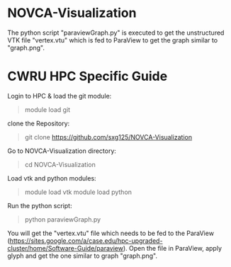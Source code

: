 # NOVCA-Visualization

The python script "paraviewGraph.py" is executed to get the unstructured VTK file "vertex.vtu" which is fed to ParaView to get the graph similar to "graph.png".

# CWRU HPC Specific Guide
Login to HPC & load the git module:
> module load git

clone the Repository:
> git clone https://github.com/sxg125/NOVCA-Visualization

Go to NOVCA-Visualization directory:
> cd NOVCA-Visualization

Load vtk and python modules:
> module load vtk
> module load python

Run the python script:
> python paraviewGraph.py

You will get the "vertex.vtu" file which needs to be fed to the ParaView (https://sites.google.com/a/case.edu/hpc-upgraded-cluster/home/Software-Guide/paraview). Open the file in ParaView, apply glyph and get the one similar to graph "graph.png".
